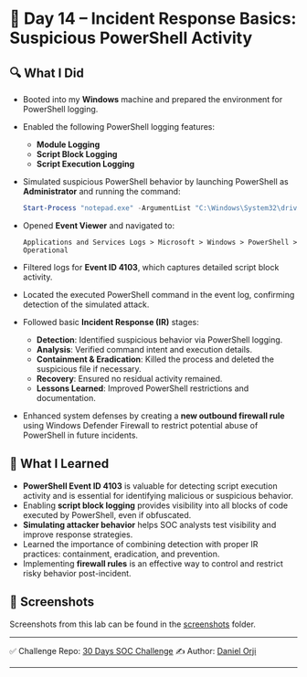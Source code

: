 # 📅 Day 14 – Incident Response Basics: Suspicious PowerShell Activity

## 🔍 What I Did

* Booted into my **Windows** machine and prepared the environment for PowerShell logging.

* Enabled the following PowerShell logging features:

  * **Module Logging**
  * **Script Block Logging**
  * **Script Execution Logging**

* Simulated suspicious PowerShell behavior by launching PowerShell as **Administrator** and running the command:

  ```powershell
  Start-Process "notepad.exe" -ArgumentList "C:\Windows\System32\drivers\etc\hosts"
  ```

* Opened **Event Viewer** and navigated to:

  ```
  Applications and Services Logs > Microsoft > Windows > PowerShell > Operational
  ```

* Filtered logs for **Event ID 4103**, which captures detailed script block activity.

* Located the executed PowerShell command in the event log, confirming detection of the simulated attack.

* Followed basic **Incident Response (IR)** stages:

  * **Detection**: Identified suspicious behavior via PowerShell logging.
  * **Analysis**: Verified command intent and execution details.
  * **Containment & Eradication**: Killed the process and deleted the suspicious file if necessary.
  * **Recovery**: Ensured no residual activity remained.
  * **Lessons Learned**: Improved PowerShell restrictions and documentation.

* Enhanced system defenses by creating a **new outbound firewall rule** using Windows Defender Firewall to restrict potential abuse of PowerShell in future incidents.

## 🧠 What I Learned

* **PowerShell Event ID 4103** is valuable for detecting script execution activity and is essential for identifying malicious or suspicious behavior.
* Enabling **script block logging** provides visibility into all blocks of code executed by PowerShell, even if obfuscated.
* **Simulating attacker behavior** helps SOC analysts test visibility and improve response strategies.
* Learned the importance of combining detection with proper IR practices: containment, eradication, and prevention.
* Implementing **firewall rules** is an effective way to control and restrict risky behavior post-incident.

## 📸 Screenshots

Screenshots from this lab can be found in the [screenshots](./screenshots) folder.

---

✅ Challenge Repo: [30 Days SOC Challenge](https://github.com/0xrajneesh/30-Days-SOC-Challenge-Beginner)
✍️ Author: [Daniel Orji](https://www.linkedin.com/in/danielorji1542002)

---

